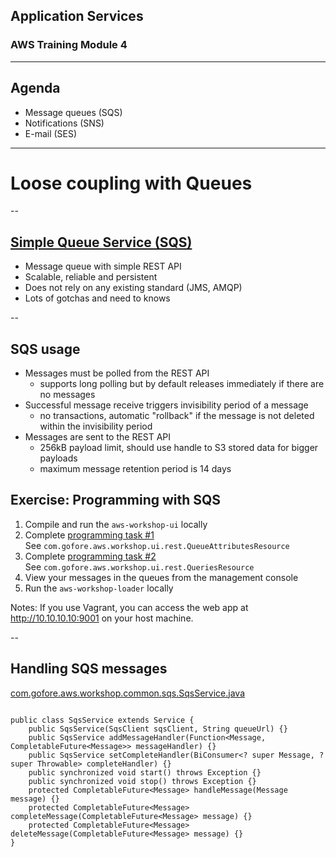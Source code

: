 
## Application Services
### AWS Training Module 4

---

## Agenda

- Message queues (SQS)
- Notifications (SNS)
- E-mail (SES)

---

# Loose coupling with Queues

--

## [Simple Queue Service (SQS)](http://aws.amazon.com/sqs/)

- Message queue with simple REST API
- Scalable, reliable and persistent
- Does not rely on any existing standard (JMS, AMQP)
- Lots of gotchas and need to knows

--

## SQS usage

- Messages must be polled from the REST API
  - supports long polling but by default releases immediately if there are no messages
- Successful message receive triggers invisibility period of a message
  - no transactions, automatic "rollback" if the message is not deleted within the invisibility period
- Messages are sent to the REST API
  - 256kB payload limit, should use handle to S3 stored data for bigger payloads
  - maximum message retention period is 14 days

## Exercise: Programming with SQS

1. Compile and run the `aws-workshop-ui` locally
2. Complete [programming task #1](https://github.com/gofore/aws-training/tree/master/workshop/initial#task-1-sqs-request)  
   See `com.gofore.aws.workshop.ui.rest.QueueAttributesResource`
3. Complete [programming task #2](https://github.com/gofore/aws-training/tree/master/workshop/initial#task-2-sqs-message-send)  
   See `com.gofore.aws.workshop.ui.rest.QueriesResource`
4. View your messages in the queues from the management console
5. Run the `aws-workshop-loader` locally

Notes: If you use Vagrant, you can access the web app at http://10.10.10.10:9001 on your host machine.

--

## Handling SQS messages

[com.gofore.aws.workshop.common.sqs.SqsService.java](https://github.com/gofore/aws-training/blob/master/workshop/initial/aws-workshop-common/src/main/java/com/gofore/aws/workshop/common/sqs/SqsService.java)

<pre><code data-trim="" class="java">
public class SqsService extends Service {
    public SqsService(SqsClient sqsClient, String queueUrl) {}
    public SqsService addMessageHandler(Function&lt;Message, CompletableFuture&lt;Message&gt;&gt; messageHandler) {}
    public SqsService setCompleteHandler(BiConsumer&lt;? super Message, ? super Throwable&gt; completeHandler) {}
    public synchronized void start() throws Exception {}
    public synchronized void stop() throws Exception {}
    protected CompletableFuture&lt;Message&gt; handleMessage(Message message) {}
    protected CompletableFuture&lt;Message&gt; completeMessage(CompletableFuture&lt;Message&gt; message) {}
    protected CompletableFuture&lt;Message&gt; deleteMessage(CompletableFuture&lt;Message&gt; message) {}
}
</code></pre>

